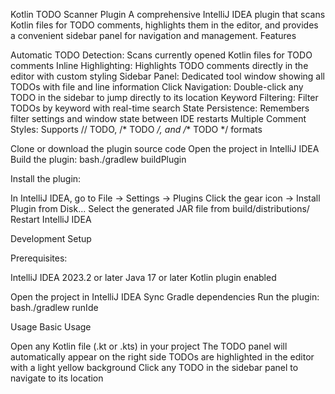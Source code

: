 Kotlin TODO Scanner Plugin
A comprehensive IntelliJ IDEA plugin that scans Kotlin files for TODO comments, highlights them in the editor, and provides a convenient sidebar panel for navigation and management.
Features

Automatic TODO Detection: Scans currently opened Kotlin files for TODO comments
Inline Highlighting: Highlights TODO comments directly in the editor with custom styling
Sidebar Panel: Dedicated tool window showing all TODOs with file and line information
Click Navigation: Double-click any TODO in the sidebar to jump directly to its location
Keyword Filtering: Filter TODOs by keyword with real-time search
State Persistence: Remembers filter settings and window state between IDE restarts
Multiple Comment Styles: Supports // TODO, /* TODO */, and /** TODO */ formats

Clone or download the plugin source code
Open the project in IntelliJ IDEA
Build the plugin:
bash./gradlew buildPlugin

Install the plugin:

In IntelliJ IDEA, go to File → Settings → Plugins
Click the gear icon → Install Plugin from Disk...
Select the generated JAR file from build/distributions/
Restart IntelliJ IDEA

Development Setup

Prerequisites:

IntelliJ IDEA 2023.2 or later
Java 17 or later
Kotlin plugin enabled

Open the project in IntelliJ IDEA
Sync Gradle dependencies
Run the plugin:
bash./gradlew runIde


Usage
Basic Usage

Open any Kotlin file (.kt or .kts) in your project
The TODO panel will automatically appear on the right side
TODOs are highlighted in the editor with a light yellow background
Click any TODO in the sidebar panel to navigate to its location
